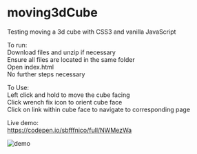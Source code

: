 # moving3dCube
Testing moving a 3d cube with CSS3 and vanilla JavaScript

To run:<br />
Download files and unzip if necessary<br />
Ensure all files are located in the same folder<br />
Open index.html<br />
No further steps necessary<br />

To Use:<br />
Left click and hold to move the cube facing<br />
Click wrench fix icon to orient cube face<br />
Click on link within cube face to navigate to corresponding page<br />

Live demo:<br />
https://codepen.io/sbfffnico/full/NWMezWa<br />

![demo](https://user-images.githubusercontent.com/25241345/195312637-57034d0e-ed8c-4413-866e-d77249edd242.JPG)
